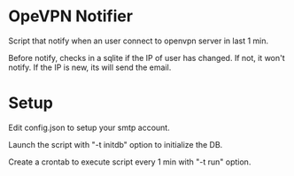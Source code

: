 # OpeVPN Notifier
Script that notify when an user connect to openvpn server in last 1 min.

Before notify, checks in a sqlite if the IP of user has changed. If not, it won't notify. If the IP is new, its will send the email.

# Setup
Edit config.json to setup your smtp account.

Launch the script with "-t initdb" option to initialize the DB.

Create a crontab to execute script every 1 min with "-t run" option.
